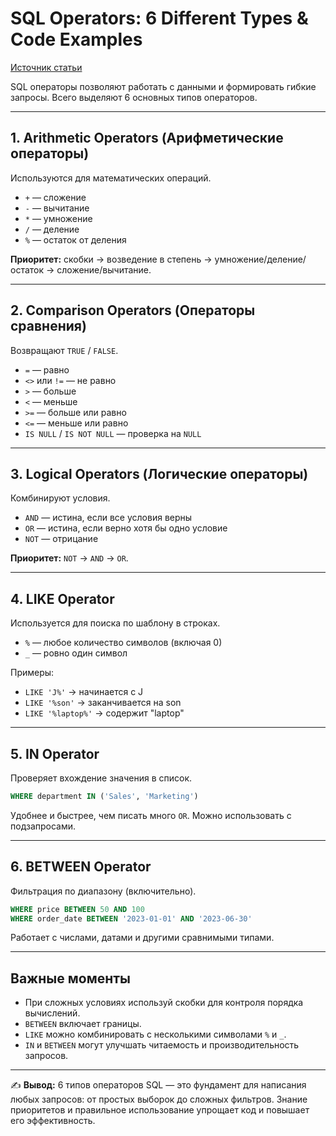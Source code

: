 # SQL Operators: 6 Different Types & Code Examples  
[Источник статьи](https://dataengineeracademy.com/blog/sql-operators-6-different-types-code-examples/)  

SQL операторы позволяют работать с данными и формировать гибкие запросы. Всего выделяют 6 основных типов операторов.  

---

## 1. Arithmetic Operators (Арифметические операторы)
Используются для математических операций.  

- `+` — сложение  
- `-` — вычитание  
- `*` — умножение  
- `/` — деление  
- `%` — остаток от деления  

**Приоритет:** скобки → возведение в степень → умножение/деление/остаток → сложение/вычитание.  

---

## 2. Comparison Operators (Операторы сравнения)
Возвращают `TRUE` / `FALSE`.  

- `=` — равно  
- `<>` или `!=` — не равно  
- `>` — больше  
- `<` — меньше  
- `>=` — больше или равно  
- `<=` — меньше или равно  
- `IS NULL` / `IS NOT NULL` — проверка на `NULL`  

---

## 3. Logical Operators (Логические операторы)
Комбинируют условия.  

- `AND` — истина, если все условия верны  
- `OR` — истина, если верно хотя бы одно условие  
- `NOT` — отрицание  

**Приоритет:** `NOT` → `AND` → `OR`.  

---

## 4. LIKE Operator
Используется для поиска по шаблону в строках.  

- `%` — любое количество символов (включая 0)  
- `_` — ровно один символ  

Примеры:  
- `LIKE 'J%'` → начинается с J  
- `LIKE '%son'` → заканчивается на son  
- `LIKE '%laptop%'` → содержит "laptop"  

---

## 5. IN Operator
Проверяет вхождение значения в список.  
```sql
WHERE department IN ('Sales', 'Marketing')
````

Удобнее и быстрее, чем писать много `OR`. Можно использовать с подзапросами.

---

## 6. BETWEEN Operator

Фильтрация по диапазону (включительно).

```sql
WHERE price BETWEEN 50 AND 100
WHERE order_date BETWEEN '2023-01-01' AND '2023-06-30'
```

Работает с числами, датами и другими сравнимыми типами.

---

## Важные моменты

* При сложных условиях используй скобки для контроля порядка вычислений.
* `BETWEEN` включает границы.
* `LIKE` можно комбинировать с несколькими символами `%` и `_`.
* `IN` и `BETWEEN` могут улучшать читаемость и производительность запросов.

---

✍️ **Вывод:**
6 типов операторов SQL — это фундамент для написания любых запросов: от простых выборок до сложных фильтров. Знание приоритетов и правильное использование упрощает код и повышает его эффективность.
